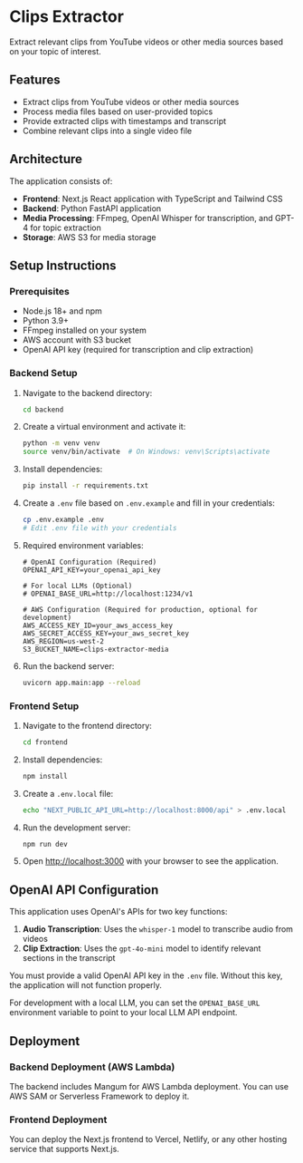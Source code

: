 # Clips Extractor

Extract relevant clips from YouTube videos or other media sources based on your topic of interest.

## Features

- Extract clips from YouTube videos or other media sources
- Process media files based on user-provided topics
- Provide extracted clips with timestamps and transcript
- Combine relevant clips into a single video file

## Architecture

The application consists of:

- **Frontend**: Next.js React application with TypeScript and Tailwind CSS
- **Backend**: Python FastAPI application
- **Media Processing**: FFmpeg, OpenAI Whisper for transcription, and GPT-4 for topic extraction
- **Storage**: AWS S3 for media storage

## Setup Instructions

### Prerequisites

- Node.js 18+ and npm
- Python 3.9+
- FFmpeg installed on your system
- AWS account with S3 bucket
- OpenAI API key (required for transcription and clip extraction)

### Backend Setup

1. Navigate to the backend directory:
   ```bash
   cd backend
   ```

2. Create a virtual environment and activate it:
   ```bash
   python -m venv venv
   source venv/bin/activate  # On Windows: venv\Scripts\activate
   ```

3. Install dependencies:
   ```bash
   pip install -r requirements.txt
   ```

4. Create a `.env` file based on `.env.example` and fill in your credentials:
   ```bash
   cp .env.example .env
   # Edit .env file with your credentials
   ```
   
5. Required environment variables:
   ```
   # OpenAI Configuration (Required)
   OPENAI_API_KEY=your_openai_api_key
   
   # For local LLMs (Optional)
   # OPENAI_BASE_URL=http://localhost:1234/v1
   
   # AWS Configuration (Required for production, optional for development)
   AWS_ACCESS_KEY_ID=your_aws_access_key
   AWS_SECRET_ACCESS_KEY=your_aws_secret_key
   AWS_REGION=us-west-2
   S3_BUCKET_NAME=clips-extractor-media
   ```

6. Run the backend server:
   ```bash
   uvicorn app.main:app --reload
   ```

### Frontend Setup

1. Navigate to the frontend directory:
   ```bash
   cd frontend
   ```

2. Install dependencies:
   ```bash
   npm install
   ```

3. Create a `.env.local` file:
   ```bash
   echo "NEXT_PUBLIC_API_URL=http://localhost:8000/api" > .env.local
   ```

4. Run the development server:
   ```bash
   npm run dev
   ```

5. Open [http://localhost:3000](http://localhost:3000) with your browser to see the application.

## OpenAI API Configuration

This application uses OpenAI's APIs for two key functions:

1. **Audio Transcription**: Uses the `whisper-1` model to transcribe audio from videos
2. **Clip Extraction**: Uses the `gpt-4o-mini` model to identify relevant sections in the transcript

You must provide a valid OpenAI API key in the `.env` file. Without this key, the application will not function properly.

For development with a local LLM, you can set the `OPENAI_BASE_URL` environment variable to point to your local LLM API endpoint.

## Deployment

### Backend Deployment (AWS Lambda)

The backend includes Mangum for AWS Lambda deployment. You can use AWS SAM or Serverless Framework to deploy it.

### Frontend Deployment

You can deploy the Next.js frontend to Vercel, Netlify, or any other hosting service that supports Next.js.
